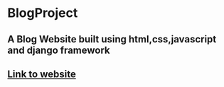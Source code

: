 # BlogProject
## A Blog Website built using html,css,javascript and django framework
## [Link to website](http://arindam868.pythonanywhere.com/)
